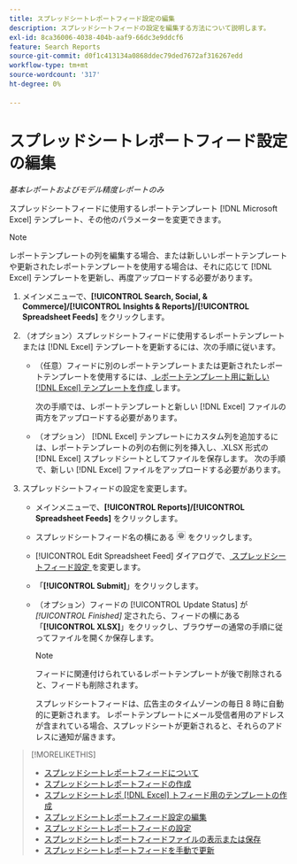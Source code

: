 ```yaml
---
title: スプレッドシートレポートフィード設定の編集
description: スプレッドシートフィードの設定を編集する方法について説明します。
exl-id: 8ca36006-4038-404b-aaf9-66dc3e9ddcf6
feature: Search Reports
source-git-commit: d0f1c413134a0868ddec79ded7672af316267edd
workflow-type: tm+mt
source-wordcount: '317'
ht-degree: 0%

---
```


# スプレッドシートレポートフィード設定の編集

*基本レポートおよびモデル精度レポートのみ*

スプレッドシートフィードに使用するレポートテンプレート [!DNL Microsoft Excel] テンプレート、その他のパラメーターを変更できます。

>[!NOTE]
>
> レポートテンプレートの列を編集する場合、または新しいレポートテンプレートや更新されたレポートテンプレートを使用する場合は、それに応じて [!DNL Excel] テンプレートを更新し、再度アップロードする必要があります。

1. メインメニューで、**[!UICONTROL Search, Social, & Commerce]/[!UICONTROL Insights & Reports]/[!UICONTROL Spreadsheet Feeds]** をクリックします。

1. （オプション）スプレッドシートフィードに使用するレポートテンプレートまたは [!DNL Excel] テンプレートを更新するには、次の手順に従います。

   * （任意）フィードに別のレポートテンプレートまたは更新されたレポートテンプレートを使用するには、[ レポートテンプレート用に新しい  [!DNL Excel]  テンプレートを作成 ](spreadsheet-feed-create-excel-template.md) します。

     次の手順では、レポートテンプレートと新しい [!DNL Excel] ファイルの両方をアップロードする必要があります。

   * （オプション） [!DNL Excel] テンプレートにカスタム列を追加するには、レポートテンプレートの列の右側に列を挿入し、.XLSX 形式の [!DNL Excel] スプレッドシートとしてファイルを保存します。 次の手順で、新しい [!DNL Excel] ファイルをアップロードする必要があります。

1. スプレッドシートフィードの設定を変更します。

   * メインメニューで、**[!UICONTROL Reports]/[!UICONTROL Spreadsheet Feeds]** をクリックします。

   * スプレッドシートフィード名の横にある ![ 設定を表示/編集ボタン ](/help/search-social-commerce/assets/settings.png " 設定を表示/編集ボタン ") をクリックします。

   * [!UICONTROL Edit Spreadsheet Feed] ダイアログで、[ スプレッドシートフィード設定 ](spreadsheet-feed-settings.md) を変更します。

   * 「**[!UICONTROL Submit]**」をクリックします。

   * （オプション）フィードの [!UICONTROL Update Status] が *[!UICONTROL Finished]* 定されたら、フィードの横にある「**[!UICONTROL XLSX]**」をクリックし、ブラウザーの通常の手順に従ってファイルを開くか保存します。

     >[!NOTE]
     >
     > フィードに関連付けられているレポートテンプレートが後で削除されると、フィードも削除されます。

     スプレッドシートフィードは、広告主のタイムゾーンの毎日 8 時に自動的に更新されます。 レポートテンプレートにメール受信者用のアドレスが含まれている場合、スプレッドシートが更新されると、それらのアドレスに通知が届きます。

>[!MORELIKETHIS]
>
>* [ スプレッドシートレポートフィードについて ](spreadsheet-feed-about.md)
>* [ スプレッドシートレポートフィードの作成 ](spreadsheet-feed-create.md)
>* [ スプレッドシートレポ  [!DNL Excel]  トフィード用のテンプレートの作成 ](spreadsheet-feed-create-excel-template.md)
>* [ スプレッドシートレポートフィード設定の編集 ](spreadsheet-feed-edit.md)
>* [ スプレッドシートレポートフィードの設定 ](spreadsheet-feed-settings.md)
>* [ スプレッドシートレポートフィードファイルの表示または保存 ](spreadsheet-feed-view-or-save.md)
>* [ スプレッドシートレポートフィードを手動で更新 ](spreadsheet-feed-refresh.md)
